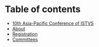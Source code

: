 # Table of contents

* [10th Asia-Pacific Conference of ISTVS](README.md)
* [About](about.md)
* [Registration](registration.md)
* [Committees](committees.md)
